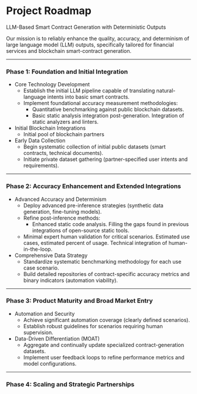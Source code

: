 
# Project Roadmap

LLM-Based Smart Contract Generation with Deterministic Outputs

Our mission is to reliably enhance the quality, accuracy, and determinism of large language model (LLM) outputs, specifically tailored for financial services and blockchain smart-contract generation.

----------

### Phase 1: Foundation and Initial Integration

-   Core Technology Development  
	-   Establish the initial LLM pipeline capable of translating natural-language intents into basic smart contracts.  
	-   Implement foundational accuracy measurement methodologies:  
		-   Quantitative benchmarking against public blockchain datasets.  
		-   Basic static analysis integration post-generation.  Integration of static analyzers and linters.
-   Initial Blockchain Integrations  
	- Initial pool of blockchain partners
-   Early Data Collection  
	-   Begin systematic collection of initial public datasets (smart contracts, technical documents).  
    -   Initiate private dataset gathering (partner-specified user intents and requirements).  
----------

### Phase 2: Accuracy Enhancement and Extended Integrations 

-   Advanced Accuracy and Determinism  
	-   Deploy advanced pre-inference strategies (synthetic data generation, fine-tuning models).  
	 -   Refine post-inference methods:  
		    -   Enhanced static code analysis.  Filling the gaps found in previous integrations of open-source  static tools.
	-   Minimal expert human validation for critical scenarios.  Estimated use cases, estimated percent of usage. Technical integration of human-in-the-loop.
 -   Comprehensive Data Strategy  
	  -   Standardize systematic benchmarking methodology for each use case scenario.  
      -   Build detailed repositories of contract-specific accuracy metrics and binary indicators (automation viability).  
  ----------

### Phase 3: Product Maturity and Broad Market Entry

-   Automation and Security  
	-   Achieve significant automation coverage (clearly defined scenarios).  
	-   Establish robust guidelines for scenarios requiring human supervision.  
-   Data-Driven Differentiation (MOAT)  
	-   Aggregate and continually update specialized contract-generation datasets.  
	-   Implement user feedback loops to refine performance metrics and model configurations.  
      
    

----------

### Phase 4: Scaling and Strategic Partnerships 

